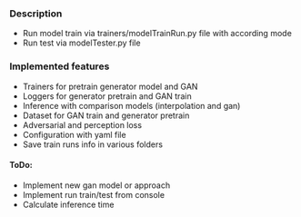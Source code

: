 ### Description
* Run model train via trainers/modelTrainRun.py file with according mode
* Run test via modelTester.py file

### Implemented features
- Trainers for pretrain generator model and GAN 
- Loggers for generator pretrain and GAN train
- Inference with comparison models (interpolation and gan)
- Dataset for GAN train and generator pretrain
- Adversarial and perception loss
- Configuration with yaml file
- Save train runs info in various folders 


#### ToDo:
- Implement new gan model or approach
- Implement run train/test from console
- Calculate inference time